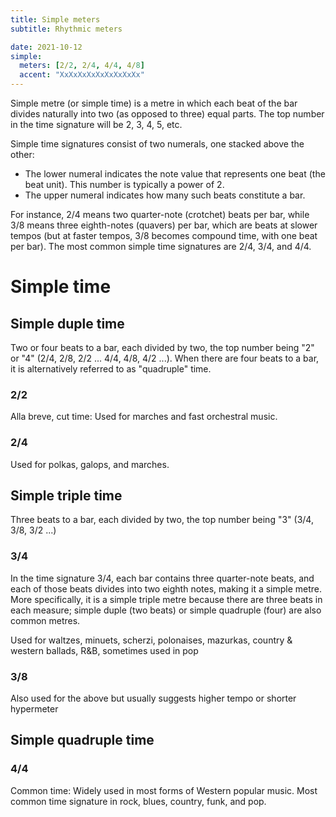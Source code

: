 ```yaml
---
title: Simple meters
subtitle: Rhythmic meters

date: 2021-10-12
simple:
  meters: [2/2, 2/4, 4/4, 4/8]
  accent: "XxXxXxXxXxXxXxXxXx"
---
```


<beat-bars v-bind="$frontmatter.simple" />

Simple metre (or simple time) is a metre in which each beat of the bar divides naturally into two (as opposed to three) equal parts. The top number in the time signature will be 2, 3, 4, 5, etc.

Simple time signatures consist of two numerals, one stacked above the other:

- The lower numeral indicates the note value that represents one beat (the beat unit). This number is typically a power of 2.
- The upper numeral indicates how many such beats constitute a bar.

For instance, 2/4 means two quarter-note (crotchet) beats per bar, while 3/8 means three eighth-notes (quavers) per bar, which are beats at slower tempos (but at faster tempos, 3/8 becomes compound time, with one beat per bar). The most common simple time signatures are 2/4, 3/4, and 4/4.

# Simple time

## Simple duple time

Two or four beats to a bar, each divided by two, the top number being "2" or "4" (2/4, 2/8, 2/2 ... 4/4, 4/8, 4/2 ...). When there are four beats to a bar, it is alternatively referred to as "quadruple" time.

### 2/2

Alla breve, cut time: Used for marches and fast orchestral music.

### 2/4

Used for polkas, galops, and marches.

## Simple triple time

Three beats to a bar, each divided by two, the top number being "3" (3/4, 3/8, 3/2 ...)

### 3/4

In the time signature 3/4, each bar contains three quarter-note beats, and each of those beats divides into two eighth notes, making it a simple metre. More specifically, it is a simple triple metre because there are three beats in each measure; simple duple (two beats) or simple quadruple (four) are also common metres.

Used for waltzes, minuets, scherzi, polonaises, mazurkas, country & western ballads, R&B, sometimes used in pop

### 3/8

Also used for the above but usually suggests higher tempo or shorter hypermeter

## Simple quadruple time

### 4/4

Common time: Widely used in most forms of Western popular music. Most common time signature in rock, blues, country, funk, and pop.
